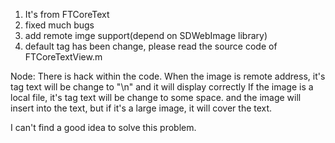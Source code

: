 1. It's from FTCoreText
2. fixed much bugs
3. add remote imge support(depend on SDWebImage library)
4. default tag has been change, please read the source code of FTCoreTextView.m

Node:
There is hack within the code. 
When the image is remote address, it's tag text will be change to "\n"
and it will display correctly
If the image is a local file, it's tag text will be change to some space.
and the image will insert into the text, but if it's a large image, 
it will cover the text.

I can't find a good idea to solve this problem.
